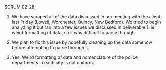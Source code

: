 SCRUM 02-28

1) We have scraped all of the data discussed in our meeting with the client last Friday (Lowell, Worchester, Quincy, New Bedford). We tried to begin analyzing it but ran into a few issues we discussed in deliverable 1. ie: weird formatting of data, so it was difficult to parse through. 

2) We plan to fix this issue by hopefully cleaning up the data somehow before attempting to parse through it. 


3) Yes. Weird formatting of data and nomenclature of the police departments in each city is not uniform. 